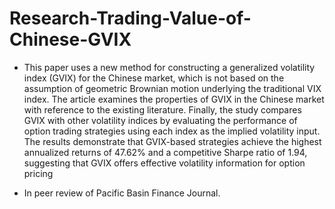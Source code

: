# Research-Trading-Value-of-Chinese-GVIX

- This paper uses a new method for constructing a generalized
volatility index (GVIX) for the Chinese market, which is not based
on the assumption of geometric Brownian motion underlying the
traditional VIX index. The article examines the properties of GVIX
in the Chinese market with reference to the existing literature.
Finally, the study compares GVIX with other volatility indices by
evaluating the performance of option trading strategies using each
index as the implied volatility input. The results demonstrate that
GVIX-based strategies achieve the highest annualized returns of
47.62% and a competitive Sharpe ratio of 1.94, suggesting that
GVIX offers effective volatility information for option pricing

- In peer review of Pacific Basin Finance Journal.
